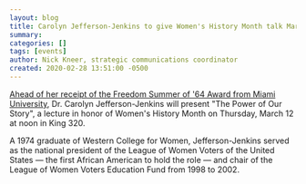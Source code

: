 ```yaml
---
layout: blog
title: Carolyn Jefferson-Jenkins to give Women's History Month talk March 12
summary:
categories: []
tags: [events]
author: Nick Kneer, strategic communications coordinator
created: 2020-02-28 13:51:00 -0500
---
```

[Ahead of her receipt of the Freedom Summer of '64 Award from Miami University](https://www.miamioh.edu/news/top-stories/2020/02/jefferson-jenkins-freedom-summer.html), Dr. Carolyn Jefferson-Jenkins will present "The Power of Our Story", a lecture in honor of Women's History Month on Thursday, March 12 at noon in King 320.

A 1974 graduate of Western College for Women, Jefferson-Jenkins served as the national president of the League of Women Voters of the United States — the first African American to hold the role — and chair of the League of Women Voters Education Fund from 1998 to 2002.
